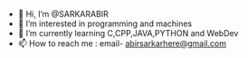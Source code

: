 - 👋 Hi, I’m @SARKARABIR
- 👀 I’m interested in programming and machines
- 🌱 I’m currently learning C,CPP,JAVA,PYTHON and WebDev
- 📫 How to reach me : email- abirsarkarhere@gmail.com 

<!---
SARKARABIR/SARKARABIR is a ✨ special ✨ repository because its `README.md` (this file) appears on your GitHub profile.
You can click the Preview link to take a look at your changes.
--->
